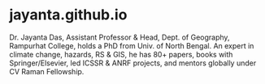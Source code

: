 # jayanta.github.io
Dr. Jayanta Das, Assistant Professor &amp; Head, Dept. of Geography, Rampurhat College, holds a PhD from Univ. of North Bengal. An expert in climate change, hazards, RS &amp; GIS, he has 80+ papers, books with Springer/Elsevier, led ICSSR &amp; ANRF projects, and mentors globally under CV Raman Fellowship.
